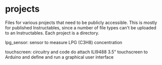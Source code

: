 # projects

Files for various projects that need to be publicly accessible. This is mostly for published Instructables, since a number of file types can't be uploaded to an Instructables. Each project is a directory.

lpg_sensor: sensor to measure LPG (C3H8) concentration

touchscreen: circuitry and code do attach ILI9488 3.5" touchscreen to Arduino and define and run a graphical user interface
